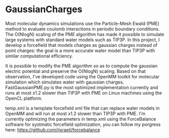 GaussianCharges
===============

Most molecular dynamics simulations use the Particle-Mesh Ewald (PME) method to evaluate coulomb interactions in periodic boundary conditions. The O(NlogN) scaling of the PME algorithm has made it possible to simulate large systems with standard water models such as TIP3P. In this project, I develop a forcefield that models charges as gaussian charges instead of point charges: the goal is a more accurate water model than TIP3P with similar computational efficiency. 

It is possible to modify the PME algorithm so as to compute the gaussian electric potential and preserve the O(NlogN) scaling. Based on that observation, I've developed code using the OpenMM toolkit for molecular simulation which simulates water with gaussian charges. FastGaussianPME.py is the most optimized implementation currently and runs at most x1.2 slower than TIP3P with PME on Linux machines using the OpenCL platform.

temp.xml is a template forcefield xml file that can replace water models in OpenMM and will run at most x1.2 slower than TIP3P with PME. I'm currently optimizing the parameters in temp.xml using the ForceBalance software for systmatic forcefield optimization, you can follow my porgress here: https://github.com/jisraeli/forcebalance

